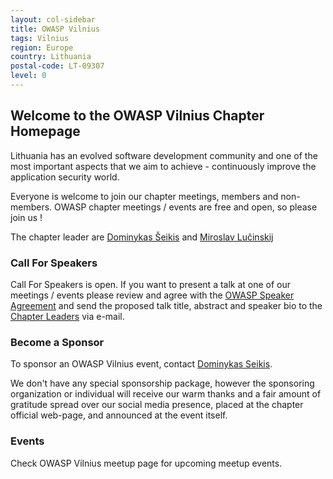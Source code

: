 ```yaml
---
layout: col-sidebar
title: OWASP Vilnius
tags: Vilnius
region: Europe
country: Lithuania
postal-code: LT-09307
level: 0  
---
```


## Welcome to the OWASP Vilnius Chapter Homepage

Lithuania has an evolved software development community and one of the
most important aspects that we aim to achieve - continuously improve
the application security world.

Everyone is welcome to join our chapter meetings, members and
non-members. OWASP chapter meetings / events are free and
open, so please join us !

The chapter leader are [Dominykas Šeikis](mailto:dominykas.seikis@owasp.org) and [Miroslav Lučinskij](mailto:miroslav.lucinskij@owasp.org)

### Call For Speakers

Call For Speakers is open. If you want to present a talk at one of our meetings / events please review and agree with the
[OWASP Speaker Agreement](https://owasp.org/www-policy/legal/speaker-agreement) and send the proposed talk title, abstract and speaker bio to the [Chapter Leaders](leaders.md) via e-mail.  

### Become a Sponsor

To sponsor an OWASP Vilnius event, contact [Dominykas Seikis](mailto:dominykas.seikis@owasp.org).

We don't have any special sponsorship package, however the sponsoring organization or individual will receive our warm thanks and a fair
amount of gratitude spread over our social media presence, placed at the chapter official web-page, and announced at the event itself.

### Events

Check OWASP Vilnius meetup page for upcoming meetup events. 

